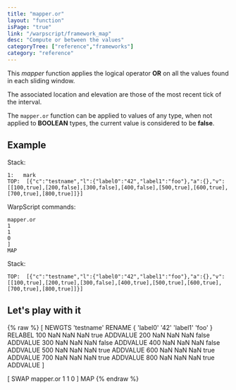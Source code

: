 ```yaml
---
title: "mapper.or"
layout: "function"
isPage: "true"
link: "/warpscript/framework_map"
desc: "Compute or between the values"
categoryTree: ["reference","frameworks"]
category: "reference"
---
```


This *mapper* function applies the logical operator **OR** on all the values found in each sliding window. 

The associated location and elevation are those of the most recent tick of the interval.

The `mapper.or` function can be applied to values of any type, when not applied to **BOOLEAN** types, the current value is considered to be **false**.

## Example ##

Stack:

    1:   mark
    TOP:  [{"c":"testname","l":{"label0":"42","label1":"foo"},"a":{},"v":[[100,true],[200,false],[300,false],[400,false],[500,true],[600,true],[700,true],[800,true]]}]

WarpScript commands:

    mapper.or
    1
    1
    0
    ]
    MAP

Stack: 

    TOP:  [{"c":"testname","l":{"label0":"42","label1":"foo"},"a":{},"v":[[100,true],[200,true],[300,false],[400,true],[500,true],[600,true],[700,true],[800,true]]}]

## Let's play with it ##

{% raw %}
<warp10-warpscript-widget>
[
  NEWGTS 
  'testname'
  RENAME
  { 'label0' '42' 'label1' 'foo' }
  RELABEL
  100  NaN NaN NaN true ADDVALUE
  200  NaN NaN NaN false ADDVALUE
  300  NaN NaN NaN false ADDVALUE
  400  NaN NaN NaN false ADDVALUE
  500  NaN NaN NaN true ADDVALUE
  600  NaN NaN NaN true ADDVALUE
  700  NaN NaN NaN true ADDVALUE
  800  NaN NaN NaN true ADDVALUE
]

[ SWAP mapper.or 1 1 0 ] MAP 
</warp10-warpscript-widget>
{% endraw %}